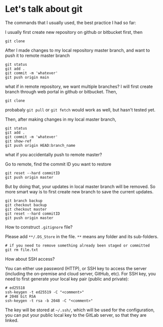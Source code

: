 # Let's talk about git

The commands that I usually used, the best practice I had so far:

I usually first create new repository on github or bitbucket first, then 

```
git clone
```

After I made changes to my local repository master branch, and want to push it to remote master branch

```
git status
git add .
git commit -m 'whatever'
git push origin main
```

what if in remote repository, we want multiple branches? I will first create branch through web portal in github or bitbucket. Then,

```
git clone
```

probabaly `git pull` or `git fetch` would work as well, but hasn't tested yet.

Then, after making changes in my local master branch,

```
git status
git add .
git commit -m 'whatever'
git show-ref
git push origin HEAD:branch_name
```

what if you accidentally push to remote master?

Go to remote, find the commit ID you want to restore

```
git reset --hard commitID
git push origin master
```

But by doing that, your updates in local master branch will be removed. So more smart way is to first create new branch to save the current updates.

```
git branch backup
git checkout backup
git checkout master
git reset --hard commitID
git push origin master
```

How to construct `.gitignore` file?

Please add `**/.DS_Store` in the file. `**` means any folder and its sub-folders.

```
# if you need to remove something already been staged or committed
git rm file.txt
```

How about SSH access?

You can either use password (HTTP), or SSH key to access the server (including the on-premise and cloud server, GitHub, etc). For SSH key, you need to first generate your local key pair (public and private):

```
# ed25518
ssh-keygen -t ed25519 -C "<comment>"
# 2048 bit RSA
ssh-keygen -t rsa -b 2048 -C "<comment>"
```

The key will be stored at `~/.ssh/`, which will be used for the configuration, you can put your public local key to the GitLab server, so that they are linked.
